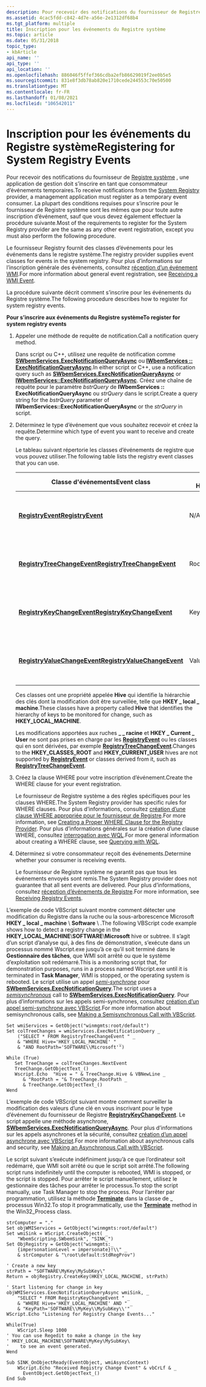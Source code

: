 ```yaml
---
description: Pour recevoir des notifications du fournisseur de Registre système, une application de gestion doit s’inscrire en tant que consommateur d’événements temporaires.
ms.assetid: 4cac5fdd-c842-4d7e-a56e-2e1312df68b4
ms.tgt_platform: multiple
title: Inscription pour les événements du Registre système
ms.topic: article
ms.date: 05/31/2018
topic_type:
- kbArticle
api_name: ''
api_type: ''
api_location: ''
ms.openlocfilehash: 886046f5ffef366cdba2efb86629019f2ee0b5e5
ms.sourcegitcommit: 831e8f3db78ab820e1710cede244553c70e50500
ms.translationtype: MT
ms.contentlocale: fr-FR
ms.lasthandoff: 01/08/2021
ms.locfileid: "106542011"
---
```

# <a name="registering-for-system-registry-events"></a><span data-ttu-id="f01eb-103">Inscription pour les événements du Registre système</span><span class="sxs-lookup"><span data-stu-id="f01eb-103">Registering for System Registry Events</span></span>

<span data-ttu-id="f01eb-104">Pour recevoir des notifications du fournisseur de [Registre système](/previous-versions/windows/desktop/regprov/system-registry-provider) , une application de gestion doit s’inscrire en tant que consommateur d’événements temporaires.</span><span class="sxs-lookup"><span data-stu-id="f01eb-104">To receive notifications from the [System Registry](/previous-versions/windows/desktop/regprov/system-registry-provider) provider, a management application must register as a temporary event consumer.</span></span> <span data-ttu-id="f01eb-105">La plupart des conditions requises pour s’inscrire pour le fournisseur de Registre système sont les mêmes que pour toute autre inscription d’événement, sauf que vous devez également effectuer la procédure suivante.</span><span class="sxs-lookup"><span data-stu-id="f01eb-105">Most of the requirements to register for the System Registry provider are the same as any other event registration, except you must also perform the following procedure.</span></span>

<span data-ttu-id="f01eb-106">Le fournisseur Registry fournit des classes d’événements pour les événements dans le registre système.</span><span class="sxs-lookup"><span data-stu-id="f01eb-106">The registry provider supplies event classes for events in the system registry.</span></span> <span data-ttu-id="f01eb-107">Pour plus d’informations sur l’inscription générale des événements, consultez [réception d’un événement WMI](receiving-a-wmi-event.md).</span><span class="sxs-lookup"><span data-stu-id="f01eb-107">For more information about general event registration, see [Receiving a WMI Event](receiving-a-wmi-event.md).</span></span>

<span data-ttu-id="f01eb-108">La procédure suivante décrit comment s’inscrire pour les événements du Registre système.</span><span class="sxs-lookup"><span data-stu-id="f01eb-108">The following procedure describes how to register for system registry events.</span></span>

<span data-ttu-id="f01eb-109">**Pour s’inscrire aux événements du Registre système**</span><span class="sxs-lookup"><span data-stu-id="f01eb-109">**To register for system registry events**</span></span>

1.  <span data-ttu-id="f01eb-110">Appeler une méthode de requête de notification.</span><span class="sxs-lookup"><span data-stu-id="f01eb-110">Call a notification query method.</span></span>

    <span data-ttu-id="f01eb-111">Dans script ou C++, utilisez une requête de notification comme [**SWbemServices.ExecNotificationQueryAsync**](swbemservices-execnotificationqueryasync.md) ou [**IWbemServices :: ExecNotificationQueryAsync**](/windows/desktop/api/WbemCli/nf-wbemcli-iwbemservices-execnotificationqueryasync).</span><span class="sxs-lookup"><span data-stu-id="f01eb-111">In either script or C++, use a notification query such as [**SWbemServices.ExecNotificationQueryAsync**](swbemservices-execnotificationqueryasync.md) or [**IWbemServices::ExecNotificationQueryAsync**](/windows/desktop/api/WbemCli/nf-wbemcli-iwbemservices-execnotificationqueryasync).</span></span> <span data-ttu-id="f01eb-112">Créez une chaîne de requête pour le paramètre *bstrQuery* de **IWbemServices :: ExecNotificationQueryAsync** ou *strQuery* dans le script.</span><span class="sxs-lookup"><span data-stu-id="f01eb-112">Create a query string for the *bstrQuery* parameter of **IWbemServices::ExecNotificationQueryAsync** or the *strQuery* in script.</span></span>

2.  <span data-ttu-id="f01eb-113">Déterminez le type d’événement que vous souhaitez recevoir et créez la requête.</span><span class="sxs-lookup"><span data-stu-id="f01eb-113">Determine which type of event you want to receive and create the query.</span></span>

    <span data-ttu-id="f01eb-114">Le tableau suivant répertorie les classes d’événements de registre que vous pouvez utiliser.</span><span class="sxs-lookup"><span data-stu-id="f01eb-114">The following table lists the registry event classes that you can use.</span></span>

    

    | <span data-ttu-id="f01eb-115">Classe d'événements</span><span class="sxs-lookup"><span data-stu-id="f01eb-115">Event class</span></span>                                                      | <span data-ttu-id="f01eb-116">Emplacement Hive</span><span class="sxs-lookup"><span data-stu-id="f01eb-116">Hive location</span></span>        | <span data-ttu-id="f01eb-117">Description</span><span class="sxs-lookup"><span data-stu-id="f01eb-117">Description</span></span>                                                 |
    |------------------------------------------------------------------|----------------------|-------------------------------------------------------------|
    | [<span data-ttu-id="f01eb-118">**RegistryEvent**</span><span class="sxs-lookup"><span data-stu-id="f01eb-118">**RegistryEvent**</span></span>](/previous-versions/windows/desktop/regprov/registryevent)                       | <span data-ttu-id="f01eb-119">N/A</span><span class="sxs-lookup"><span data-stu-id="f01eb-119">N/A</span></span><br/>       | <span data-ttu-id="f01eb-120">Classe de base abstraite pour les modifications dans le registre.</span><span class="sxs-lookup"><span data-stu-id="f01eb-120">Abstract base class for changes in the registry.</span></span><br/> |
    | [<span data-ttu-id="f01eb-121">**RegistryTreeChangeEvent**</span><span class="sxs-lookup"><span data-stu-id="f01eb-121">**RegistryTreeChangeEvent**</span></span>](/previous-versions/windows/desktop/regprov/registrytreechangeevent)   | <span data-ttu-id="f01eb-122">RootPath</span><span class="sxs-lookup"><span data-stu-id="f01eb-122">RootPath</span></span><br/>  | <span data-ttu-id="f01eb-123">Surveille les modifications apportées à une hiérarchie de clés.</span><span class="sxs-lookup"><span data-stu-id="f01eb-123">Monitors changes to a hierarchy of keys.</span></span><br/>         |
    | [<span data-ttu-id="f01eb-124">**RegistryKeyChangeEvent**</span><span class="sxs-lookup"><span data-stu-id="f01eb-124">**RegistryKeyChangeEvent**</span></span>](/previous-versions/windows/desktop/regprov/registrykeychangeevent)     | <span data-ttu-id="f01eb-125">KeyPath</span><span class="sxs-lookup"><span data-stu-id="f01eb-125">KeyPath</span></span><br/>   | <span data-ttu-id="f01eb-126">Analyse les modifications apportées à une clé unique.</span><span class="sxs-lookup"><span data-stu-id="f01eb-126">Monitors changes to a single key.</span></span><br/>                |
    | [<span data-ttu-id="f01eb-127">**RegistryValueChangeEvent**</span><span class="sxs-lookup"><span data-stu-id="f01eb-127">**RegistryValueChangeEvent**</span></span>](/previous-versions/windows/desktop/regprov/registryvaluechangeevent) | <span data-ttu-id="f01eb-128">ValueName</span><span class="sxs-lookup"><span data-stu-id="f01eb-128">ValueName</span></span><br/> | <span data-ttu-id="f01eb-129">Analyse les modifications apportées à une valeur unique.</span><span class="sxs-lookup"><span data-stu-id="f01eb-129">Monitors changes to a single value.</span></span><br/>              |

    

     

    <span data-ttu-id="f01eb-130">Ces classes ont une propriété appelée **Hive** qui identifie la hiérarchie des clés dont la modification doit être surveillée, telle que **HKEY \_ local \_ machine**.</span><span class="sxs-lookup"><span data-stu-id="f01eb-130">These classes have a property called **Hive** that identifies the hierarchy of keys to be monitored for change, such as **HKEY\_LOCAL\_MACHINE**.</span></span>

    <span data-ttu-id="f01eb-131">Les modifications apportées aux ruches **\_ \_ racine** et **HKEY \_ Current \_ User** ne sont pas prises en charge par les [**RegistryEvent**](/previous-versions/windows/desktop/regprov/registryevent) ou les classes qui en sont dérivées, par exemple [**RegistryTreeChangeEvent**](/previous-versions/windows/desktop/regprov/registrytreechangeevent).</span><span class="sxs-lookup"><span data-stu-id="f01eb-131">Changes to the **HKEY\_CLASSES\_ROOT** and **HKEY\_CURRENT\_USER** hives are not supported by [**RegistryEvent**](/previous-versions/windows/desktop/regprov/registryevent) or classes derived from it, such as [**RegistryTreeChangeEvent**](/previous-versions/windows/desktop/regprov/registrytreechangeevent).</span></span>

3.  <span data-ttu-id="f01eb-132">Créez la clause WHERE pour votre inscription d’événement.</span><span class="sxs-lookup"><span data-stu-id="f01eb-132">Create the WHERE clause for your event registration.</span></span>

    <span data-ttu-id="f01eb-133">Le fournisseur de Registre système a des règles spécifiques pour les clauses WHERE.</span><span class="sxs-lookup"><span data-stu-id="f01eb-133">The System Registry provider has specific rules for WHERE clauses.</span></span> <span data-ttu-id="f01eb-134">Pour plus d’informations, consultez [création d’une clause WHERE appropriée pour le fournisseur de Registre](creating-a-proper-where-clause-for-the-registry-provider.md).</span><span class="sxs-lookup"><span data-stu-id="f01eb-134">For more information, see [Creating a Proper WHERE Clause for the Registry Provider](creating-a-proper-where-clause-for-the-registry-provider.md).</span></span> <span data-ttu-id="f01eb-135">Pour plus d’informations générales sur la création d’une clause WHERE, consultez [interrogation avec WQL](querying-with-wql.md).</span><span class="sxs-lookup"><span data-stu-id="f01eb-135">For more general information about creating a WHERE clause, see [Querying with WQL](querying-with-wql.md).</span></span>

4.  <span data-ttu-id="f01eb-136">Déterminez si votre consommateur reçoit des événements.</span><span class="sxs-lookup"><span data-stu-id="f01eb-136">Determine whether your consumer is receiving events.</span></span>

    <span data-ttu-id="f01eb-137">Le fournisseur de Registre système ne garantit pas que tous les événements envoyés sont remis.</span><span class="sxs-lookup"><span data-stu-id="f01eb-137">The System Registry provider does not guarantee that all sent events are delivered.</span></span> <span data-ttu-id="f01eb-138">Pour plus d’informations, consultez [réception d’événements de Registre](receiving-registry-events.md).</span><span class="sxs-lookup"><span data-stu-id="f01eb-138">For more information, see [Receiving Registry Events](receiving-registry-events.md).</span></span>

<span data-ttu-id="f01eb-139">L’exemple de code VBScript suivant montre comment détecter une modification du Registre dans la ruche ou la sous-arborescence Microsoft **HKEY \_ local \_ machine** \\ **Software** \\  .</span><span class="sxs-lookup"><span data-stu-id="f01eb-139">The following VBScript code example shows how to detect a registry change in the **HKEY\_LOCAL\_MACHINE**\\**SOFTWARE**\\**Microsoft** hive or subtree.</span></span> <span data-ttu-id="f01eb-140">Il s’agit d’un script d’analyse qui, à des fins de démonstration, s’exécute dans un processus nommé Wscript.exe jusqu’à ce qu’il soit terminé dans le **Gestionnaire des tâches**, que WMI soit arrêté ou que le système d’exploitation soit redémarré.</span><span class="sxs-lookup"><span data-stu-id="f01eb-140">This is a monitoring script that, for demonstration purposes, runs in a process named Wscript.exe until it is terminated in **Task Manager**, WMI is stopped, or the operating system is rebooted.</span></span> <span data-ttu-id="f01eb-141">Le script utilise un appel [*semi-synchrone*](gloss-s.md) pour [**SWbemServices.ExecNotificationQuery**](swbemservices-execnotificationquery.md).</span><span class="sxs-lookup"><span data-stu-id="f01eb-141">The script uses a [*semisynchronous*](gloss-s.md) call to [**SWbemServices.ExecNotificationQuery**](swbemservices-execnotificationquery.md).</span></span> <span data-ttu-id="f01eb-142">Pour plus d’informations sur les appels semi-synchrones, consultez [création d’un appel semi-synchrone avec VBScript](making-a-semisynchronous-call-with-vbscript.md).</span><span class="sxs-lookup"><span data-stu-id="f01eb-142">For more information about semisynchronous calls, see [Making a Semisynchronous Call with VBScript](making-a-semisynchronous-call-with-vbscript.md).</span></span>


```VB
Set wmiServices = GetObject("winmgmts:root/default") 
Set colTreeChanges = wmiServices.ExecNotificationQuery _
    ("SELECT * FROM RegistryTreeChangeEvent " _
    & "WHERE Hive='HKEY_LOCAL_MACHINE' " _
    & "AND RootPath='SOFTWARE\\Microsoft'")

While (True)
   Set TreeChange = colTreeChanges.NextEvent
   TreeChange.GetObjectText_()
   Wscript.Echo  "Hive = " & TreeChange.Hive & VBNewLine _
      & "RootPath = "& TreeChange.RootPath _
      & TreeChange.GetObjectText_()      
Wend
```



L’exemple de code VBScript suivant montre comment surveiller la modification des valeurs d’une clé en vous inscrivant pour le type d’événement du fournisseur de Registre [**RegistryKeyChangeEvent**](/previous-versions/windows/desktop/regprov/registrykeychangeevent). Le script appelle une méthode asynchrone, [**SWbemServices.ExecNotificationQueryAsync**](swbemservices-execnotificationqueryasync.md). <span data-ttu-id="f01eb-145">Pour plus d’informations sur les appels asynchrones et la sécurité, consultez [création d’un appel asynchrone avec VBScript](making-an-asynchronous-call-with-vbscript.md).</span><span class="sxs-lookup"><span data-stu-id="f01eb-145">For more information about asynchronous calls and security, see [Making an Asynchronous Call with VBScript](making-an-asynchronous-call-with-vbscript.md).</span></span>

<span data-ttu-id="f01eb-146">Le script suivant s’exécute indéfiniment jusqu’à ce que l’ordinateur soit redémarré, que WMI soit arrêté ou que le script soit arrêté.</span><span class="sxs-lookup"><span data-stu-id="f01eb-146">The following script runs indefinitely until the computer is rebooted, WMI is stopped, or the script is stopped.</span></span> <span data-ttu-id="f01eb-147">Pour arrêter le script manuellement, utilisez le gestionnaire des tâches pour arrêter le processus.</span><span class="sxs-lookup"><span data-stu-id="f01eb-147">To stop the script manually, use Task Manager to stop the process.</span></span> <span data-ttu-id="f01eb-148">Pour l’arrêter par programmation, utilisez la méthode [**Terminate**](/windows/desktop/CIMWin32Prov/terminate-method-in-class-win32-process) dans la classe de \_ processus Win32.</span><span class="sxs-lookup"><span data-stu-id="f01eb-148">To stop it programmatically, use the [**Terminate**](/windows/desktop/CIMWin32Prov/terminate-method-in-class-win32-process) method in the Win32\_Process class.</span></span>


```VB
strComputer = "."
Set objWMIServices = GetObject("winmgmts:root/default") 
Set wmiSink = WScript.CreateObject( _
    "WbemScripting.SWbemSink", "SINK_") 
Set ObjRegistry = GetObject("winmgmts:_
    {impersonationLevel = impersonate}!\\" _
    & strComputer & "\root\default:StdRegProv")

' Create a new key
strPath = "SOFTWARE\MyKey\MySubKey\"
Return = objRegistry.CreateKey(HKEY_LOCAL_MACHINE, strPath)

' Start listening for change in key
objWMIServices.ExecNotificationQueryAsync wmiSink, _ 
    "SELECT * FROM RegistryKeyChangeEvent " _ 
    & "WHERE Hive='HKEY_LOCAL_MACHINE' AND " _ 
    & "KeyPath='SOFTWARE\\MyKey\\MySubKey\\'" 
WScript.Echo "Listening for Registry Change Events..." 

While(True) 
    WScript.Sleep 1000
' You can use Regedit to make a change in the key 
' HKEY_LOCAL_MACHINE\SOFTWARE\MyKey\MySubKey\ 
'    to see an event generated.
Wend 

Sub SINK_OnObjectReady(EventObject, wmiAsyncContext) 
    WScript.Echo "Received Registry Change Event" & vbCrLf & _
      EventObject.GetObjectText_() 
End Sub
```



 

